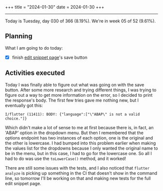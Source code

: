 +++
title = "2024-01-30"
date = 2024-01-30
+++

---

Today is Tuesday, day 030 of 366 (8.19%). We're in week 05 of 52 (9.61%).

## Planning

What I am going to do today:

- [x] finish [edit snippet page](https://github.com/OmnicodeSolutions/luisa_drf_flutter_client/blob/main/lib/edit_snippet.dart)'s save button

## Activities executed

Today I was finally able to figure out what was going on with the save button. After some more research and trying different things, I was trying to figure out a way to get more information on the error, so I decided to print the response's body. The first few tries gave me nothing new, but I eventually got this:

```shell
I/flutter (11411): BODY: {"language":["\"ABAP\" is not a valid choice."]}
```

Which didn't make a lot of sense to me at first because there is, in fact, an 'ABAP' option in the dropdown menu. But then I remembered that the options endpoint has two instances of each option, one is the original and the other is lowercase. I had bumped into this problem earlier when making the values list for the dropdowns because I only wanted the original name to be in the menu, but in this case, I had to go for the lowercase one. So all I had to do was use the `toLowerCase()` method, and it worked!

There are still some issues with the tests, and I also noticed that `flutter analyze` is picking up something in the CI that doesn't show in the command line, so tomorrow I'll be working on that and making new tests for the full edit snippet page.
